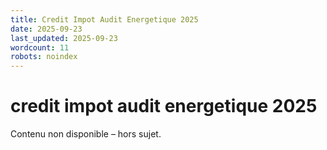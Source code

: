 ```yaml
---
title: Credit Impot Audit Energetique 2025
date: 2025-09-23
last_updated: 2025-09-23
wordcount: 11
robots: noindex
---
```


# credit impot audit energetique 2025

Contenu non disponible – hors sujet.